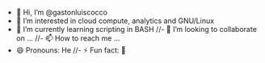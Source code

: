 - 👋 Hi, I’m @gastonluiscocco
- 👀 I’m interested in cloud compute, analytics and GNU/Linux
- 🌱 I’m currently learning scripting in BASH
//- 💞️ I’m looking to collaborate on ...
//- 📫 How to reach me ...
- 😄 Pronouns: He
//- ⚡ Fun fact: 📸 

<!---
gastonluiscocco/gastonluiscocco is a ✨ special ✨ repository because its `README.md` (this file) appears on your GitHub profile.
You can click the Preview link to take a look at your changes.
--->
